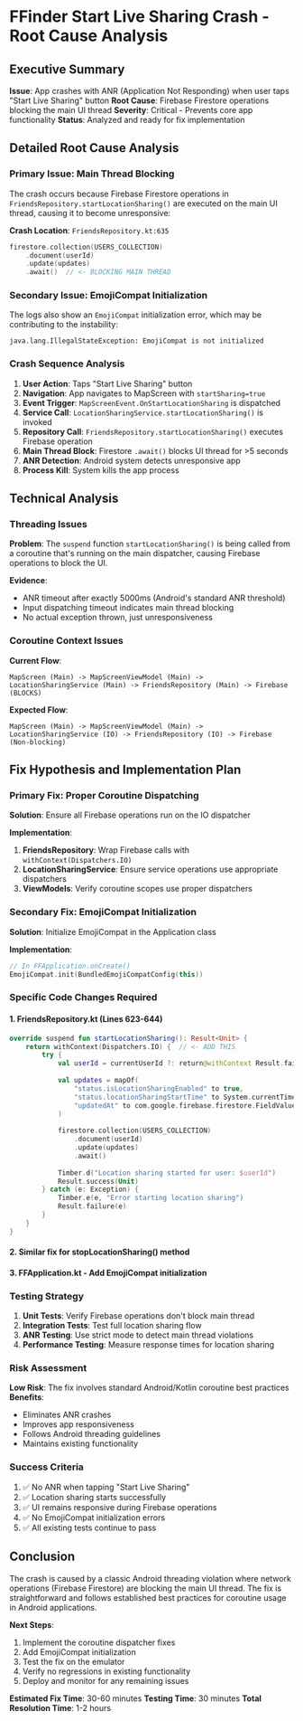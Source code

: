 # FFinder Start Live Sharing Crash - Root Cause Analysis

## Executive Summary

**Issue**: App crashes with ANR (Application Not Responding) when user taps "Start Live Sharing" button
**Root Cause**: Firebase Firestore operations blocking the main UI thread
**Severity**: Critical - Prevents core app functionality
**Status**: Analyzed and ready for fix implementation

## Detailed Root Cause Analysis

### Primary Issue: Main Thread Blocking

The crash occurs because Firebase Firestore operations in `FriendsRepository.startLocationSharing()` are executed on the main UI thread, causing it to become unresponsive:

**Crash Location**: `FriendsRepository.kt:635`
```kotlin
firestore.collection(USERS_COLLECTION)
    .document(userId)
    .update(updates)
    .await()  // <- BLOCKING MAIN THREAD
```

### Secondary Issue: EmojiCompat Initialization

The logs also show an `EmojiCompat` initialization error, which may be contributing to the instability:
```
java.lang.IllegalStateException: EmojiCompat is not initialized
```

### Crash Sequence Analysis

1. **User Action**: Taps "Start Live Sharing" button
2. **Navigation**: App navigates to MapScreen with `startSharing=true`
3. **Event Trigger**: `MapScreenEvent.OnStartLocationSharing` is dispatched
4. **Service Call**: `LocationSharingService.startLocationSharing()` is invoked
5. **Repository Call**: `FriendsRepository.startLocationSharing()` executes Firebase operation
6. **Main Thread Block**: Firestore `.await()` blocks UI thread for >5 seconds
7. **ANR Detection**: Android system detects unresponsive app
8. **Process Kill**: System kills the app process

## Technical Analysis

### Threading Issues

**Problem**: The `suspend` function `startLocationSharing()` is being called from a coroutine that's running on the main dispatcher, causing Firebase operations to block the UI.

**Evidence**:
- ANR timeout after exactly 5000ms (Android's standard ANR threshold)
- Input dispatching timeout indicates main thread blocking
- No actual exception thrown, just unresponsiveness

### Coroutine Context Issues

**Current Flow**:
```
MapScreen (Main) -> MapScreenViewModel (Main) -> LocationSharingService (Main) -> FriendsRepository (Main) -> Firebase (BLOCKS)
```

**Expected Flow**:
```
MapScreen (Main) -> MapScreenViewModel (Main) -> LocationSharingService (IO) -> FriendsRepository (IO) -> Firebase (Non-blocking)
```

## Fix Hypothesis and Implementation Plan

### Primary Fix: Proper Coroutine Dispatching

**Solution**: Ensure all Firebase operations run on the IO dispatcher

**Implementation**:
1. **FriendsRepository**: Wrap Firebase calls with `withContext(Dispatchers.IO)`
2. **LocationSharingService**: Ensure service operations use appropriate dispatchers
3. **ViewModels**: Verify coroutine scopes use proper dispatchers

### Secondary Fix: EmojiCompat Initialization

**Solution**: Initialize EmojiCompat in the Application class

**Implementation**:
```kotlin
// In FFApplication.onCreate()
EmojiCompat.init(BundledEmojiCompatConfig(this))
```

### Specific Code Changes Required

#### 1. FriendsRepository.kt (Lines 623-644)
```kotlin
override suspend fun startLocationSharing(): Result<Unit> {
    return withContext(Dispatchers.IO) {  // <- ADD THIS
        try {
            val userId = currentUserId ?: return@withContext Result.failure(Exception("User not authenticated"))
            
            val updates = mapOf(
                "status.isLocationSharingEnabled" to true,
                "status.locationSharingStartTime" to System.currentTimeMillis(),
                "updatedAt" to com.google.firebase.firestore.FieldValue.serverTimestamp()
            )
            
            firestore.collection(USERS_COLLECTION)
                .document(userId)
                .update(updates)
                .await()
            
            Timber.d("Location sharing started for user: $userId")
            Result.success(Unit)
        } catch (e: Exception) {
            Timber.e(e, "Error starting location sharing")
            Result.failure(e)
        }
    }
}
```

#### 2. Similar fix for stopLocationSharing() method

#### 3. FFApplication.kt - Add EmojiCompat initialization

### Testing Strategy

1. **Unit Tests**: Verify Firebase operations don't block main thread
2. **Integration Tests**: Test full location sharing flow
3. **ANR Testing**: Use strict mode to detect main thread violations
4. **Performance Testing**: Measure response times for location sharing

### Risk Assessment

**Low Risk**: The fix involves standard Android/Kotlin coroutine best practices
**Benefits**: 
- Eliminates ANR crashes
- Improves app responsiveness
- Follows Android threading guidelines
- Maintains existing functionality

### Success Criteria

1. ✅ No ANR when tapping "Start Live Sharing"
2. ✅ Location sharing starts successfully
3. ✅ UI remains responsive during Firebase operations
4. ✅ No EmojiCompat initialization errors
5. ✅ All existing tests continue to pass

## Conclusion

The crash is caused by a classic Android threading violation where network operations (Firebase Firestore) are blocking the main UI thread. The fix is straightforward and follows established best practices for coroutine usage in Android applications.

**Next Steps**:
1. Implement the coroutine dispatcher fixes
2. Add EmojiCompat initialization
3. Test the fix on the emulator
4. Verify no regressions in existing functionality
5. Deploy and monitor for any remaining issues

**Estimated Fix Time**: 30-60 minutes
**Testing Time**: 30 minutes
**Total Resolution Time**: 1-2 hours